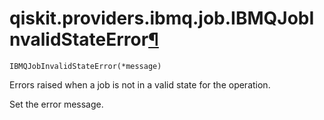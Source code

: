 # qiskit.providers.ibmq.job.IBMQJobInvalidStateError[¶](#qiskit-providers-ibmq-job-ibmqjobinvalidstateerror "Permalink to this headline")

<span id="undefined" />

`IBMQJobInvalidStateError(*message)`

Errors raised when a job is not in a valid state for the operation.

Set the error message.
